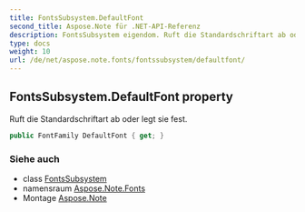 ```yaml
---
title: FontsSubsystem.DefaultFont
second_title: Aspose.Note für .NET-API-Referenz
description: FontsSubsystem eigendom. Ruft die Standardschriftart ab oder legt sie fest.
type: docs
weight: 10
url: /de/net/aspose.note.fonts/fontssubsystem/defaultfont/
---
```

## FontsSubsystem.DefaultFont property

Ruft die Standardschriftart ab oder legt sie fest.

```csharp
public FontFamily DefaultFont { get; }
```

### Siehe auch

* class [FontsSubsystem](../)
* namensraum [Aspose.Note.Fonts](../../fontssubsystem/)
* Montage [Aspose.Note](../../../)


